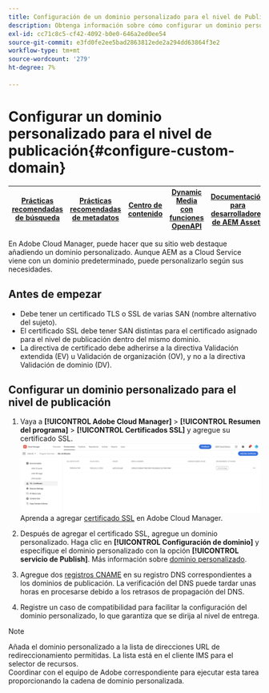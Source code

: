 ```yaml
---
title: Configuración de un dominio personalizado para el nivel de Publish
description: Obtenga información sobre cómo configurar un dominio personalizado para el nivel de publicación en Adobe Cloud Manager.
exl-id: cc71c8c5-cf42-4092-b0e0-646a2ed0ee54
source-git-commit: e3fd0fe2ee5bad2863812ede2a294dd63864f3e2
workflow-type: tm+mt
source-wordcount: '279'
ht-degree: 7%

---
```


# Configurar un dominio personalizado para el nivel de publicación{#configure-custom-domain}

| [Prácticas recomendadas de búsqueda](/help/assets/search-best-practices.md) | [Prácticas recomendadas de metadatos](/help/assets/metadata-best-practices.md) | [Centro de contenido](/help/assets/product-overview.md) | [Dynamic Media con funciones OpenAPI](/help/assets/dynamic-media-open-apis-overview.md) | [Documentación para desarrolladores de AEM Assets](https://developer.adobe.com/experience-cloud/experience-manager-apis/) |
| ------------- | --------------------------- |---------|----|-----|

En Adobe Cloud Manager, puede hacer que su sitio web destaque añadiendo un dominio personalizado. Aunque AEM as a Cloud Service viene con un dominio predeterminado, puede personalizarlo según sus necesidades.

## Antes de empezar

* Debe tener un certificado TLS o SSL de varias SAN (nombre alternativo del sujeto).
* El certificado SSL debe tener SAN distintas para el certificado asignado para el nivel de publicación dentro del mismo dominio.
* La directiva de certificado debe adherirse a la directiva Validación extendida (EV) u Validación de organización (OV), y no a la directiva Validación de dominio (DV).


## Configurar un dominio personalizado para el nivel de publicación

1. Vaya a **[!UICONTROL Adobe Cloud Manager]** > **[!UICONTROL Resumen del programa]** > **[!UICONTROL Certificados SSL]** y agregue su certificado SSL.
   ![imagen](/help/assets/assets/ssl-certificate.png)
Aprenda a agregar [certificado SSL](/help/implementing/cloud-manager/managing-ssl-certifications/add-ssl-certificate.md) en Adobe Cloud Manager.

1. Después de agregar el certificado SSL, agregue un dominio personalizado. Haga clic en **[!UICONTROL Configuración de dominio]** y especifique el dominio personalizado con la opción **[!UICONTROL servicio de Publish]**.
Más información sobre [dominio personalizado](/help/implementing/cloud-manager/custom-domain-names/add-custom-domain-name.md).

1. Agregue dos [registros CNAME](/help/implementing/cloud-manager/custom-domain-names/add-custom-domain-name.md) en su registro DNS correspondientes a los dominios de publicación.
La verificación del DNS puede tardar unas horas en procesarse debido a los retrasos de propagación del DNS.

1. Registre un caso de compatibilidad para facilitar la configuración del dominio personalizado, lo que garantiza que se dirija al nivel de entrega.

>[!NOTE]
>
>Añada el dominio personalizado a la lista de direcciones URL de redireccionamiento permitidas. La lista está en el cliente IMS para el selector de recursos.<br>Coordinar con el equipo de Adobe correspondiente para ejecutar esta tarea proporcionando la cadena de dominio personalizada.
